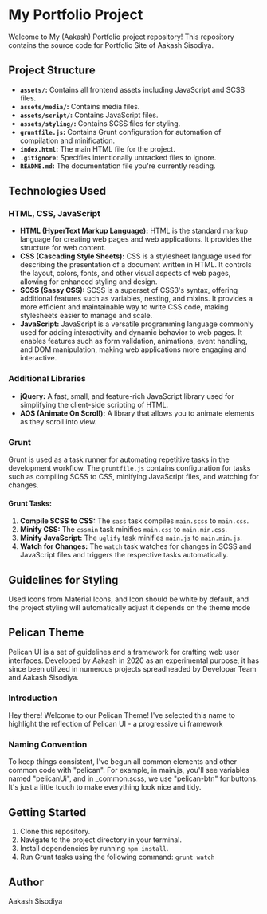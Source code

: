 # My Portfolio Project
Welcome to My (Aakash) Portfolio project repository! This repository contains the source code for Portfolio Site of Aakash Sisodiya.

## Project Structure
- **`assets/`:** Contains all frontend assets including JavaScript and SCSS files.
- **`assets/media/`:** Contains media files.
- **`assets/script/`:** Contains JavaScript files.
- **`assets/styling/`:** Contains SCSS files for styling.
- **`gruntfile.js`:** Contains Grunt configuration for automation of compilation and minification.
- **`index.html`:** The main HTML file for the project.
- **`.gitignore`:** Specifies intentionally untracked files to ignore.
- **`README.md`:** The documentation file you're currently reading.

## Technologies Used
### HTML, CSS, JavaScript
- **HTML (HyperText Markup Language):** HTML is the standard markup language for creating web pages and web applications. It provides the structure for web content.
- **CSS (Cascading Style Sheets):** CSS is a stylesheet language used for describing the presentation of a document written in HTML. It controls the layout, colors, fonts, and other visual aspects of web pages, allowing for enhanced styling and design.
- **SCSS (Sassy CSS):** SCSS is a superset of CSS3's syntax, offering additional features such as variables, nesting, and mixins. It provides a more efficient and maintainable way to write CSS code, making stylesheets easier to manage and scale.
- **JavaScript:** JavaScript is a versatile programming language commonly used for adding interactivity and dynamic behavior to web pages. It enables features such as form validation, animations, event handling, and DOM manipulation, making web applications more engaging and interactive.

### Additional Libraries
- **jQuery:** A fast, small, and feature-rich JavaScript library used for simplifying the client-side scripting of HTML.
- **AOS (Animate On Scroll):** A library that allows you to animate elements as they scroll into view.

### Grunt
Grunt is used as a task runner for automating repetitive tasks in the development workflow. The `gruntfile.js` contains configuration for tasks such as compiling SCSS to CSS, minifying JavaScript files, and watching for changes.

#### Grunt Tasks:
1. **Compile SCSS to CSS:** The `sass` task compiles `main.scss` to `main.css`.
2. **Minify CSS:** The `cssmin` task minifies `main.css` to `main.min.css`.
3. **Minify JavaScript:** The `uglify` task minifies `main.js` to `main.min.js`.
4. **Watch for Changes:** The `watch` task watches for changes in SCSS and JavaScript files and triggers the respective tasks automatically.

## Guidelines for Styling
Used Icons from Material Icons, and Icon should be white by default, and the project styling will automatically adjust it depends on the theme mode

## Pelican Theme
Pelican UI is a set of guidelines and a framework for crafting web user interfaces.
Developed by Aakash in 2020 as an experimental purpose, it has since been utilized in numerous projects spreadheaded by Developar Team and Aakash Sisodiya.

### Introduction
Hey there!
Welcome to our Pelican Theme! I've selected this name to highlight the reflection of Pelican UI - a progressive ui framework

### Naming Convention
To keep things consistent, I've begun all common elements and other common code with "pelican". For example, in main.js, you'll see variables named "pelicanUi", and in _common.scss, we use "pelican-btn" for buttons. It's just a little touch to make everything look nice and tidy.

## Getting Started
1. Clone this repository.
2. Navigate to the project directory in your terminal.
3. Install dependencies by running `npm install`.
4. Run Grunt tasks using the following command: `grunt watch`

## Author
Aakash Sisodiya
